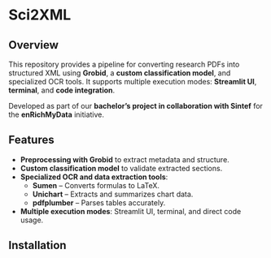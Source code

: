 # Sci2XML

## Overview  
This repository provides a pipeline for converting research PDFs into structured XML using **Grobid**, a **custom classification model**, and specialized OCR tools. It supports multiple execution modes: **Streamlit UI**, **terminal**, and **code integration**.  

Developed as part of our **bachelor’s project in collaboration with Sintef** for the **enRichMyData** initiative.  

## Features  
- **Preprocessing with Grobid** to extract metadata and structure.  
- **Custom classification model** to validate extracted sections.  
- **Specialized OCR and data extraction tools**:  
  - **Sumen** – Converts formulas to LaTeX.  
  - **Unichart** – Extracts and summarizes chart data.  
  - **pdfplumber** – Parses tables accurately.  
- **Multiple execution modes**: Streamlit UI, terminal, and direct code usage.  

## Installation  

